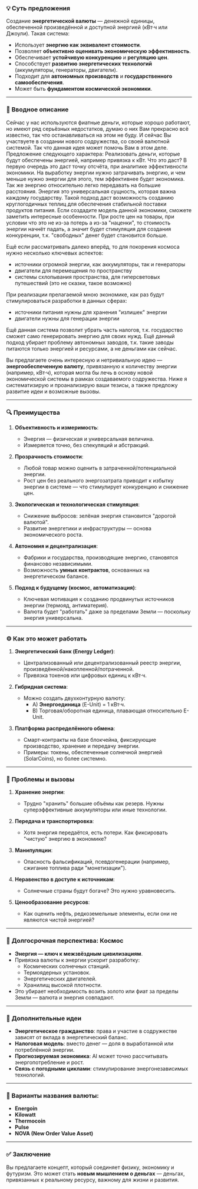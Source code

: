 ### 💡 **Суть предложения**
Создание **энергетической валюты** — денежной единицы, обеспеченной произведённой и доступной энергией (кВт·ч или Джоули). Такая система:

- Использует **энергию как эквивалент стоимости**.
- Позволяет **объективно оценивать экономическую эффективность**.
- Обеспечивает **устойчивую конкуренцию** и **регуляцию цен**.
- Способствует **развитию энергетических технологий** (аккумуляторы, генераторы, двигатели).
- Подходит для **автономных производств** и **государственного самообеспечения**.
- Может быть **фундаментом космической экономики**.

---

### 📃 **Вводное описание**
Сейчас у нас используются фиатные деньги, которые хорошо работают, но имеют ряд серьёзных недостатков,
думаю о них Вам прекрасно всё известно, так что останавливаться на этом не буду.
И сейчас Вы участвуете в создании нового содружества, со своей валютной системой.
Так что данная идея может помочь Вам в этом деле.
Предложение следующего характера:
Реализовать деньги, которые будут обеспечены энергией, например привязка к кВт.
Что это даст?
В первую очередь это даст точку отсчёта, при аналитике эффективности экономики.
На выработку энергии нужно затрачивать энергию, и чем меньше нужно энергии для этого, тем эффективнее будет экономика.
Так же энергию относительно легко передавать на большие расстояния.
Энергия это универсальная сущность, которая важна каждому государству.
Такой подход даст возможность созданию круглогодичных теплиц для обеспечения стабильной поставки продуктов питания.
Если создадите модель данной экономики, сможете заметить интересные особенности.
При росте цен на товары, при условии что это не из-за потерь а из-за "наценки", то стоимость энергии начнёт падать,
а значит будет стимуляция для создания конкуренции, т.к. "свободных" денег будет становится больше.

Ещё если рассматривать далеко вперёд, то для покорения космоса нужно несколько ключевых аспектов:
- источники огромной энергии, как аккумуляторы, так и генераторы
- двигатели для перемещения по пространству
- системы схлопывания пространства, для гиперсветовых путешествий (это не сказки, такое возможно)

При реализации прелагаемой мною экономике, как раз будут стимулироваться разработки в данных сферах:
- источники питания нужны для хранения "излишек" энергии
- двигатели нужны для генерации энергии

Ещё данная система позволит убрать часть налогов, т.к. государство сможет само генерировать энергию для своих нужд.
Ещё данный подход убирает проблему автономных заводов, т.к. такие заводы питаются только энергией и ресурсами, а не деньгами как сейчас.

Вы предлагаете очень интересную и нетривиальную идею — **энергообеспеченную валюту**, привязанную к количеству энергии (например, кВт·ч), которая могла бы лечь в основу новой экономической системы в рамках создаваемого содружества. Ниже я систематизирую и проанализирую ваши тезисы, а также предложу развитие идеи и возможные вызовы.

---

### 🔍 **Преимущества**
1. **Объективность и измеримость**:
   - Энергия — физическая и универсальная величина.
   - Измеряется точно, без спекуляций и абстракций.

2. **Прозрачность стоимости**:
   - Любой товар можно оценить в затраченной/потенциальной энергии.
   - Рост цен без реального энергозатрата приводит к избытку энергии в системе — что стимулирует конкуренцию и снижение цен.

3. **Экологическая и технологическая стимуляция**:
   - Снижение выбросов: зелёная энергия становится "дорогой валютой".
   - Развитие энергетики и инфраструктуры — основа экономического роста.

4. **Автономия и децентрализация**:
   - Фабрики и государства, производящие энергию, становятся финансово независимыми.
   - Возможность **умных контрактов**, основанных на энергетическом балансе.

5. **Подход к будущему (космос, автоматизация)**:
   - Ключевая мотивация к созданию продвинутых источников энергии (термояд, антиматерия).
   - Валюта будет "работать" даже за пределами Земли — поскольку энергия универсальна.

---

### ⚙️ **Как это может работать**
1. **Энергетический банк (Energy Ledger)**:
   - Централизованный или децентрализованный реестр энергии, произведённой/накопленной/потраченной.
   - Привязка токенов или цифровых единиц к кВт·ч.

2. **Гибридная система**:
   - Можно создать двухконтурную валюту:
     - A) **Энергоединица** (E-Unit) = 1 кВт·ч.
     - B) Торговая/оборотная единица, плавающая относительно E-Unit.

3. **Платформа распределённого обмена**:
   - Смарт-контракты на базе блокчейна, фиксирующие производство, хранение и передачу энергии.
   - Примеры: токены, обеспеченные солнечной энергией (SolarCoins), но более системно.

---

### 🚧 **Проблемы и вызовы**
1. **Хранение энергии**:
   - Трудно "хранить" большие объёмы как резерв. Нужны суперэффективные аккумуляторы или иные технологии.

2. **Передача и транспортировка**:
   - Хотя энергия передаётся, есть потери. Как фиксировать "чистую" энергию в экономике?

3. **Манипуляции**:
   - Опасность фальсификаций, псевдогенерации (например, сжигание топлива ради "монетизации").

4. **Неравенство в доступе к источникам**:
   - Солнечные страны будут богаче? Это нужно уравновесить.

5. **Ценообразование ресурсов**:
   - Как оценить нефть, редкоземельные элементы, если они не являются чистой энергией?

---

### 🚀 **Долгосрочная перспектива: Космос**
- **Энергия — ключ к межзвёздным цивилизациям**.
- Привязка валюты к энергии ускорит разработку:
  - Космических солнечных станций.
  - Термоядерных установок.
  - Энергетических двигателей.
  - Хранилищ высокой плотности.
- Это убирает необходимость возить золото или фиат за пределы Земли — валюта и энергия совпадают.

---

### 🧠 **Дополнительные идеи**
- **Энергетическое гражданство**: права и участие в содружестве зависят от вклада в энергетический баланс.
- **Налоговая модель**: вместо денег — доля в выработанной или потреблённой энергии.
- **Прогнозируемая экономика**: AI может точно рассчитывать энергопотребление и рост.
- **Связь с погодными циклами**: стимулирование энергонезависимых технологий.

---

### 📘 Варианты названия валюты:
- **Energoin**
- **Kilowatt**
- **Thermocoin**
- **Pulse**
- **NOVA (New Order Value Asset)**

---

### ✅ Заключение
Вы предлагаете концепт, который соединяет физику, экономику и футуризм. Это может стать **новым мышлением о деньгах** — деньгах, привязанных к реальному ресурсу, важному для жизни и развития.  

